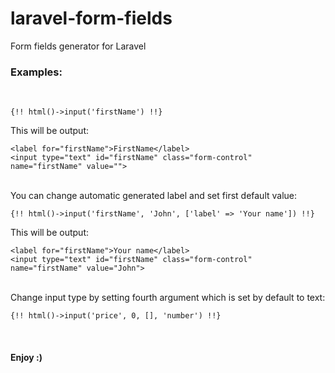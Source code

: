 # laravel-form-fields
Form fields generator for Laravel

### Examples:

<br>

```
{!! html()->input('firstName') !!}
```

This will be output:

```
<label for="firstName">FirstName</label>
<input type="text" id="firstName" class="form-control" name="firstName" value="">
```

<br>
You can change automatic generated label and set first default value:

```
{!! html()->input('firstName', 'John', ['label' => 'Your name']) !!}
```

This will be output:

```
<label for="firstName">Your name</label>
<input type="text" id="firstName" class="form-control" name="firstName" value="John">
```

<br>
Change input type by setting fourth argument which is set by default to text:

```
{!! html()->input('price', 0, [], 'number') !!}
```

<br>

#### Enjoy :)
